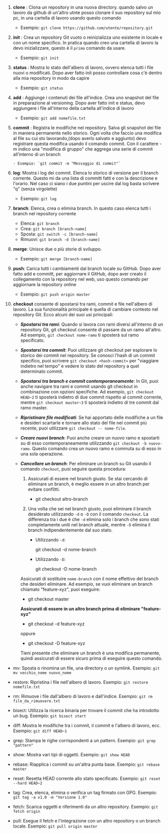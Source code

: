 1.  **clone** : Clona un repository in una nuova directory.
    quando salvo un lavoro da github di un'altro utnte posso clonare il suo repository
    sul mio pc, in una cartella di lavoro usando questo comando

    - Esempio: `git clone https://github.com/utente/repository.git`

2.  **init** : Crea un repository Git vuoto o reinizializza uno esistente in locale e con un nome specifico. In pratica quando creo una cartella di lavoro la devo inizializzare, questo è il `primo` comando da usare.

    - Esempio: `git init`

3.  **status** : Mostra lo stato dell'albero di lavoro, ovvero elenca tutti i file nuovi o modificati. Dopo aver fatto init posso controllare cosa c'è dentro alla mia repository in modo da capire

    - Esempio: `git status`

4.  **add** : Aggiunge i contenuti dei file all'indice. Crea uno snapshot del file in preparazione al versioning. Dopo aver fatto init e status, devo aggiungere i file all'interno della cartella all'indice di lavoro

    - Esempio: `git add nomefile.txt`

5.  **commit** : Registra le modifiche nel repository. Salva gli snapshot dei file in maniera permanente nello storico. Ogni volta che faccio una modifica al file su cui sto lavorando,(dopo averlo salvato e aggiunto) devo registrare questa modifica usando il comando commit.
    Con il carattere -m indico una "modifica di gruppo" che
    aggrega una serie di commit all’interno di un branch

        - Esempio: `git commit -m "Messaggio di commit"`

6.  **log**: Mostra i log dei commit. Elenca lo storico di versione per il branch corrente. Questo mi da una lista di committ fatti e con la descrizione e l'orario. Nel caso ci siano i due puntini per uscire dal log basta scrivere "q" (senza virgolette)

    - Esempio: `git log`

7.  **branch**: Elenca, crea o elimina branch. In questo caso elenca tutti i branch nel repository corrente

    - Elenca: `git branch`
    - Crea: `git branch [branch-name]`
    - Sposta: `git switch -c [branch-name]`
    - Rimuovi: `git branch -d [branch-name]`

8.  **merge**: Unisce due o più storie di sviluppo.

    - Esempio: `git merge [branch-name]`

9.  **push**: Carica tutti i cambiamenti dal branch locale su GitHub. Dopo aver fatto add e committ, per aggiornare il GitHub, dopo aver creato il collegamento con la repository nel web, uso questo comando per aggiornare la repository online

    - Esempio: `git push origin master`

10. **checkout** consente di spostarsi tra rami, commit e file nell'albero di lavoro. La sua funzionalità principale è quella di cambiare contesto nel repository Git. Ecco alcuni dei suoi usi principali:

    - **_Spostarsi tra rami_**: Quando si lavora con rami diversi all'interno di un repository Git, git checkout consente di passare da un ramo all'altro. Ad esempio, `git checkout nome-ramo` ti sposterà sul ramo specificato.

    - **_Spostarsi tra commit_**: Puoi utilizzare git checkout per esplorare lo storico dei commit nel repository. Se conosci l'hash di un commit specifico, puoi scrivere `git checkout <hash-commit>` per "viaggiare indietro nel tempo" e vedere lo stato del repository a quel determinato commit.

    - **_Spostarsi tra branch e commit contemporaneamente_**: In Git, puoi anche navigare tra rami e commit usando git checkout in combinazione con opzioni specifiche. Ad esempio, `git checkout HEAD~2` ti sposterà indietro di due commit rispetto al commit corrente, mentre `git checkout master~3` ti sposterà indietro di tre commit dal ramo master.

    - **_Ripristinare file modificati_**: Se hai apportato delle modifiche a un file e desideri scartarle e tornare allo stato del file nel commit più recente, puoi utilizzare `git checkout -- nome-file`.

    - **_Creare nuovi branch_**: Puoi anche creare un nuovo ramo e spostarti su di esso contemporaneamente utilizzando `git checkout -b nuovo-ramo`. Questo comando crea un nuovo ramo e commuta su di esso in una sola operazione.

    - **_Cancellare un branch_**: Per eliminare un branch su Git usando il comando `checkout`, puoi seguire questa procedura:

      1. Assicurati di essere nel branch giusto. Se stai cercando di eliminare un branch, è meglio essere in un altro branch per evitare conflitti.

         - git checkout altro-branch

      2. Una volta che sei nel branch giusto, puoi eliminare il branch desiderato utilizzando `-d` o `-D` con il comando `checkout`. La differenza tra i due è che `-d` elimina solo i branch che sono stati completamente uniti nel branch attuale, mentre `-D` elimina il branch indipendentemente dal suo stato.

         - Utilizzando `-d`:

           git checkout -d nome-branch

         - Utilizzando `-D`:

           git checkout -D nome-branch

      Assicurati di sostituire `nome-branch` con il nome effettivo del branch che desideri eliminare.
      Ad esempio, se vuoi eliminare un branch chiamato "feature-xyz", puoi eseguire:

      - git checkout master

      **Assicurati di essere in un altro branch prima di eliminare "feature-xyz"**

      - git checkout -d feature-xyz

      oppure

      - git checkout -D feature-xyz

      Tieni presente che eliminare un branch è una modifica permanente, quindi assicurati di essere sicuro prima di eseguire questo comando.

- mv: Sposta o rinomina un file, una directory o un symlink.
  Esempio: `git mv vecchio_nome nuovo_nome`

- restore: Ripristina i file nell'albero di lavoro.
  Esempio: `git restore nomefile.txt`

- rm: Rimuove i file dall'albero di lavoro e dall'indice. Esempio: `git rm file_da_rimuovere.txt`

- bisect: Utilizza la ricerca binaria per trovare il commit che ha introdotto un bug.
  Esempio: `git bisect start`

- diff: Mostra le modifiche tra i commit, il commit e l'albero di lavoro, ecc.
  Esempio: `git diff HEAD~1`

- grep: Stampa le righe corrispondenti a un pattern.
  Esempio: `git grep "pattern"`

- show: Mostra vari tipi di oggetti.
  Esempio: `git show HEAD`

- rebase: Riapplica i commit su un'altra punta base.
  Esempio: `git rebase master`

- reset: Resetta HEAD corrente allo stato specificato.
  Esempio: `git reset --hard HEAD~2`

- tag: Crea, elenca, elimina o verifica un tag firmato con GPG.
  Esempio: `git tag -a v1.0 -m "Versione 1.0"`

- fetch: Scarica oggetti e riferimenti da un altro repository.
  Esempio: `git fetch origin`

- pull: Esegue il fetch e l'integrazione con un altro repository o un branch locale.
  Esempio: `git pull origin master`
